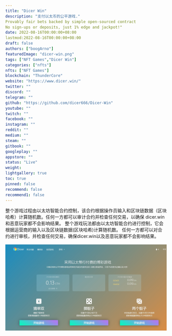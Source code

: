 ```yaml
---
title: "Dicer Win"
description: "支付以太币的公平游戏."
Provably fair bets backed by simple open-sourced contract
No sign-ups or deposits, just 1% edge and jackpot!"
date: 2022-08-16T00:00:00+08:00
lastmod:2022-08-16T00:00:00+08:00
draft: false
authors: ["boogArno"]
featuredImage: "dicer-win.png"
tags: ["NFT Games","Dicer Win"]
categories: ["nfts"]
nfts: ["NFT Games"]
blockchain: "ThunderCore"
website: "https://www.dicer.win/"
twitter: ""
discord: ""
telegram: ""
github: "https://github.com/dicer666/Dicer-Win"
youtube: ""
twitch: ""
facebook: ""
instagram: ""
reddit: ""
medium: ""
steam: ""
gitbook: ""
googleplay: ""
appstore: ""
status: "Live"
weight: 
lightgallery: true
toc: true
pinned: false
recommend: false
recommend1: false
---
```



整个游戏过程由以太坊智能合约控制，该合约根据操作员输入和区块链数据（区块哈希）计算随机数。任何一方都可以审计合约并检查任何交易，以确保 dicer.win 和恶意玩家都不会影响结果。 整个游戏玩法都由以太坊智能合约进行控制，它会根据运营商的输入以及区块链数据(区块哈希)计算随机数。 任何一方都可以对合约进行审核，并检查任何交易，确保dicer.win以及恶意玩家都不会影响结果。

![1](1.jpg)